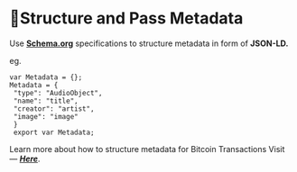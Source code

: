 # 󠁻󠁻🧱Structure and Pass Metadata



Use [**Schema.org**](http://schema.org) specifications to structure metadata in form of **JSON-LD.**

eg.

```
var Metadata = {};
Metadata = {
 "type": "AudioObject",
 "name": "title",
 "creator": "artist",
 "image": "image" 
 }
 export var Metadata;
```

Learn more about how to structure metadata for Bitcoin Transactions Visit — [_**Here**_](https://github.com/getAlby/lightning-browser-extension/wiki/Structuring-Transaction-Metadata-Using-Schema.org-Specifications).
